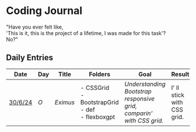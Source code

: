 # Coding Journal
"Have you ever felt like, <br/> 'This is it, this is the project of a lifetime, I was made for this task'?<br/>
No?"

## Daily Entries

| Date       | Day | Title | Folders | Goal | Result | VOD
|------------|--------------|--------------|------------|------------|------------|------------|
| [30/6/24](URL)     | *O* | *Eximus* |- CSSGrid <br> - BootstrapGrid <br> - def <br> - flexboxgpt  | *Understanding Bootstrap responsive grid, <br/> comparin' with CSS grid.* | I' ll stick with CSS grid. | https://youtu.be/00I0gwTUBEk
